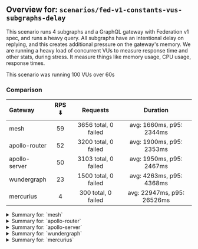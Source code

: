 ## Overview for: `scenarios/fed-v1-constants-vus-subgraphs-delay`


This scenario runs 4 subgraphs and a GraphQL gateway with Federation v1 spec, and runs a heavy query. All subgraphs have an intentional delay on replying, and this creates additional pressure on the gateway's memory. We are running a heavy load of concurrent VUs to measure response time and other stats, during stress. It measure things like memory usage, CPU usage, response times.


This scenario was running 100 VUs over 60s


### Comparison


| Gateway       | RPS ⬇️ |       Requests       |          Duration          |
| :------------ | :----: | :------------------: | :------------------------: |
| mesh          |   59   | 3656 total, 0 failed |  avg: 1660ms, p95: 2344ms  |
| apollo-router |   52   | 3200 total, 0 failed |  avg: 1900ms, p95: 2353ms  |
| apollo-server |   50   | 3103 total, 0 failed |  avg: 1950ms, p95: 2467ms  |
| wundergraph   |   23   | 1500 total, 0 failed |  avg: 4263ms, p95: 4368ms  |
| mercurius     |   4    | 300 total, 0 failed  | avg: 22947ms, p95: 26526ms |



<details>
  <summary>Summary for: `mesh`</summary>

  **K6 Output**




```
     ✓ response code was 200
     ✓ no_errors
     ✓ expected_result

     checks.........................: 100.00% ✓ 10968     ✗ 0    
     data_received..................: 18 MB   298 kB/s
     data_sent......................: 4.3 MB  71 kB/s
   ✓ expected_result................: 0.00%   ✓ 0         ✗ 0    
     http_req_blocked...............: avg=175.39µs min=1.4µs  med=3µs    max=17.4ms  p(90)=4.4µs   p(95)=13.6µs  
     http_req_connecting............: avg=164.47µs min=0s     med=0s     max=17.35ms p(90)=0s      p(95)=0s      
     http_req_duration..............: avg=1.66s    min=1.32s  med=1.56s  max=3.16s   p(90)=1.97s   p(95)=2.34s   
       { expected_response:true }...: avg=1.66s    min=1.32s  med=1.56s  max=3.16s   p(90)=1.97s   p(95)=2.34s   
   ✓ http_req_failed................: 0.00%   ✓ 0         ✗ 3656 
     http_req_receiving.............: avg=74.09µs  min=19.4µs med=71.4µs max=4.4ms   p(90)=94.85µs p(95)=103.73µs
     http_req_sending...............: avg=97.3µs   min=11µs   med=19.2µs max=15.93ms p(90)=34.95µs p(95)=40.52µs 
     http_req_tls_handshaking.......: avg=0s       min=0s     med=0s     max=0s      p(90)=0s      p(95)=0s      
     http_req_waiting...............: avg=1.65s    min=1.32s  med=1.56s  max=3.16s   p(90)=1.97s   p(95)=2.34s   
     http_reqs......................: 3656    59.522976/s
     iteration_duration.............: avg=1.66s    min=1.32s  med=1.57s  max=3.17s   p(90)=1.97s   p(95)=2.34s   
     iterations.....................: 3656    59.522976/s
   ✓ no_errors......................: 0.00%   ✓ 0         ✗ 0    
     vus............................: 31      min=31      max=100
     vus_max........................: 100     min=100     max=100
```


**Performance Overview**


<img src="https://imagedelivery.net/KYe9TScr4TldYHA48pczVg/c74a47f8-187d-462f-d55a-2bb378710a00/public" alt="Performance Overview" />


**HTTP Overview**


<img src="https://imagedelivery.net/KYe9TScr4TldYHA48pczVg/20c689a9-2692-4fd9-4f30-f9fd0d187500/public" alt="HTTP Overview" />


  </details>

<details>
  <summary>Summary for: `apollo-router`</summary>

  **K6 Output**




```
     ✓ response code was 200
     ✓ no_errors
     ✓ expected_result

     checks.........................: 100.00% ✓ 9600      ✗ 0    
     data_received..................: 16 MB   260 kB/s
     data_sent......................: 3.8 MB  62 kB/s
   ✓ expected_result................: 0.00%   ✓ 0         ✗ 0    
     http_req_blocked...............: avg=478.71µs min=1.6µs  med=2.9µs  max=30.16ms p(90)=4.59µs  p(95)=20.21µs 
     http_req_connecting............: avg=459.95µs min=0s     med=0s     max=29.36ms p(90)=0s      p(95)=0s      
     http_req_duration..............: avg=1.9s     min=1.75s  med=1.81s  max=3.39s   p(90)=2.05s   p(95)=2.35s   
       { expected_response:true }...: avg=1.9s     min=1.75s  med=1.81s  max=3.39s   p(90)=2.05s   p(95)=2.35s   
   ✓ http_req_failed................: 0.00%   ✓ 0         ✗ 3200 
     http_req_receiving.............: avg=88.15µs  min=27.2µs med=67.1µs max=7.42ms  p(90)=115.1µs p(95)=139.84µs
     http_req_sending...............: avg=155.64µs min=9.8µs  med=18.8µs max=19.7ms  p(90)=45.3µs  p(95)=122.71µs
     http_req_tls_handshaking.......: avg=0s       min=0s     med=0s     max=0s      p(90)=0s      p(95)=0s      
     http_req_waiting...............: avg=1.9s     min=1.75s  med=1.81s  max=3.39s   p(90)=2.05s   p(95)=2.35s   
     http_reqs......................: 3200    52.153559/s
     iteration_duration.............: avg=1.9s     min=1.75s  med=1.81s  max=3.41s   p(90)=2.05s   p(95)=2.35s   
     iterations.....................: 3200    52.153559/s
   ✓ no_errors......................: 0.00%   ✓ 0         ✗ 0    
     vus............................: 41      min=41      max=100
     vus_max........................: 100     min=100     max=100
```


**Performance Overview**


<img src="https://imagedelivery.net/KYe9TScr4TldYHA48pczVg/2b631c7f-33a1-4dca-fa5c-83931b2d7e00/public" alt="Performance Overview" />


**HTTP Overview**


<img src="https://imagedelivery.net/KYe9TScr4TldYHA48pczVg/b330f940-c284-4fad-8a78-74eeae77db00/public" alt="HTTP Overview" />


  </details>

<details>
  <summary>Summary for: `apollo-server`</summary>

  **K6 Output**




```
     ✓ response code was 200
     ✗ no_errors
      ↳  99% — ✓ 3101 / ✗ 2
     ✓ expected_result

     checks.........................: 99.97% ✓ 9307      ✗ 2    
     data_received..................: 16 MB  259 kB/s
     data_sent......................: 3.7 MB 60 kB/s
   ✓ expected_result................: 0.00%  ✓ 0         ✗ 0    
     http_req_blocked...............: avg=823.79µs min=1.3µs  med=2.6µs  max=52.3ms  p(90)=3.5µs  p(95)=12.17µs
     http_req_connecting............: avg=789.47µs min=0s     med=0s     max=52.26ms p(90)=0s     p(95)=0s     
     http_req_duration..............: avg=1.94s    min=1.76s  med=1.86s  max=3.68s   p(90)=2.09s  p(95)=2.46s  
       { expected_response:true }...: avg=1.94s    min=1.76s  med=1.86s  max=3.68s   p(90)=2.09s  p(95)=2.46s  
   ✓ http_req_failed................: 0.00%  ✓ 0         ✗ 3103 
     http_req_receiving.............: avg=70.47µs  min=23.4µs med=64.6µs max=5.78ms  p(90)=83.7µs p(95)=89.09µs
     http_req_sending...............: avg=49.42µs  min=7.9µs  med=17.3µs max=7ms     p(90)=31.2µs p(95)=35.38µs
     http_req_tls_handshaking.......: avg=0s       min=0s     med=0s     max=0s      p(90)=0s     p(95)=0s     
     http_req_waiting...............: avg=1.94s    min=1.76s  med=1.86s  max=3.68s   p(90)=2.09s  p(95)=2.46s  
     http_reqs......................: 3103   50.248247/s
     iteration_duration.............: avg=1.95s    min=1.76s  med=1.86s  max=3.71s   p(90)=2.09s  p(95)=2.46s  
     iterations.....................: 3103   50.248247/s
   ✓ no_errors......................: 0.00%  ✓ 0         ✗ 0    
     vus............................: 10     min=10      max=100
     vus_max........................: 100    min=100     max=100
```


**Performance Overview**


<img src="https://imagedelivery.net/KYe9TScr4TldYHA48pczVg/189b933e-4587-420b-03a1-d179813dc400/public" alt="Performance Overview" />


**HTTP Overview**


<img src="https://imagedelivery.net/KYe9TScr4TldYHA48pczVg/c5f39a99-65c0-4a8c-fe1b-f4a37947e900/public" alt="HTTP Overview" />


  </details>

<details>
  <summary>Summary for: `wundergraph`</summary>

  **K6 Output**




```
     ✓ response code was 200
     ✓ no_errors
     ✓ expected_result

     checks.........................: 100.00% ✓ 4500      ✗ 0    
     data_received..................: 7.5 MB  117 kB/s
     data_sent......................: 1.8 MB  28 kB/s
   ✓ expected_result................: 0.00%   ✓ 0         ✗ 0    
     http_req_blocked...............: avg=730.41µs min=1.1µs  med=2.2µs  max=55.2ms  p(90)=8.5µs    p(95)=2.13ms  
     http_req_connecting............: avg=674.54µs min=0s     med=0s     max=28.98ms p(90)=0s       p(95)=1.98ms  
     http_req_duration..............: avg=4.26s    min=4.17s  med=4.25s  max=4.43s   p(90)=4.29s    p(95)=4.36s   
       { expected_response:true }...: avg=4.26s    min=4.17s  med=4.25s  max=4.43s   p(90)=4.29s    p(95)=4.36s   
   ✓ http_req_failed................: 0.00%   ✓ 0         ✗ 1500 
     http_req_receiving.............: avg=349.17µs min=19.4µs med=39.1µs max=29.97ms p(90)=273.14µs p(95)=520.83µs
     http_req_sending...............: avg=485.98µs min=7.3µs  med=12.9µs max=53.62ms p(90)=133.28µs p(95)=641.97µs
     http_req_tls_handshaking.......: avg=0s       min=0s     med=0s     max=0s      p(90)=0s       p(95)=0s      
     http_req_waiting...............: avg=4.26s    min=4.17s  med=4.25s  max=4.43s   p(90)=4.29s    p(95)=4.36s   
     http_reqs......................: 1500    23.437247/s
     iteration_duration.............: avg=4.26s    min=4.17s  med=4.25s  max=4.44s   p(90)=4.29s    p(95)=4.38s   
     iterations.....................: 1500    23.437247/s
   ✓ no_errors......................: 0.00%   ✓ 0         ✗ 0    
     vus............................: 100     min=100     max=100
     vus_max........................: 100     min=100     max=100
```


**Performance Overview**


<img src="https://imagedelivery.net/KYe9TScr4TldYHA48pczVg/511b0c5e-9fb3-4505-e6bb-e775b44f2a00/public" alt="Performance Overview" />


**HTTP Overview**


<img src="https://imagedelivery.net/KYe9TScr4TldYHA48pczVg/f6dd9b3e-e8fd-40b6-1cea-6feb06659800/public" alt="HTTP Overview" />


  </details>

<details>
  <summary>Summary for: `mercurius`</summary>

  **K6 Output**




```
     ✓ response code was 200
     ✓ no_errors
     ✓ expected_result

     checks.........................: 100.00% ✓ 900      ✗ 0    
     data_received..................: 1.5 MB  20 kB/s
     data_sent......................: 356 kB  4.8 kB/s
   ✓ expected_result................: 0.00%   ✓ 0        ✗ 0    
     http_req_blocked...............: avg=3.68ms  min=1.5µs   med=3.2µs   max=25.17ms  p(90)=21.62ms p(95)=23.74ms 
     http_req_connecting............: avg=3.53ms  min=0s      med=0s      max=25.15ms  p(90)=12.26ms p(95)=23.71ms 
     http_req_duration..............: avg=22.94s  min=19.07s  med=22.67s  max=28.9s    p(90)=26.11s  p(95)=26.52s  
       { expected_response:true }...: avg=22.94s  min=19.07s  med=22.67s  max=28.9s    p(90)=26.11s  p(95)=26.52s  
   ✓ http_req_failed................: 0.00%   ✓ 0        ✗ 300  
     http_req_receiving.............: avg=85.63µs min=28.29µs med=80.14µs max=196.79µs p(90)=123.4µs p(95)=133.01µs
     http_req_sending...............: avg=1.39ms  min=10.5µs  med=23.95µs max=21.24ms  p(90)=2.94ms  p(95)=7.57ms  
     http_req_tls_handshaking.......: avg=0s      min=0s      med=0s      max=0s       p(90)=0s      p(95)=0s      
     http_req_waiting...............: avg=22.94s  min=19.07s  med=22.67s  max=28.87s   p(90)=26.09s  p(95)=26.5s   
     http_reqs......................: 300     4.052926/s
     iteration_duration.............: avg=22.95s  min=19.07s  med=22.67s  max=28.9s    p(90)=26.11s  p(95)=26.52s  
     iterations.....................: 300     4.052926/s
   ✓ no_errors......................: 0.00%   ✓ 0        ✗ 0    
     vus............................: 1       min=1      max=100
     vus_max........................: 100     min=100    max=100
```


**Performance Overview**


<img src="https://imagedelivery.net/KYe9TScr4TldYHA48pczVg/649bfd22-8aba-4237-9667-91e712ccae00/public" alt="Performance Overview" />


**HTTP Overview**


<img src="https://imagedelivery.net/KYe9TScr4TldYHA48pczVg/ed9c9cd1-e298-404c-74c3-43e8bfe18800/public" alt="HTTP Overview" />


  </details>